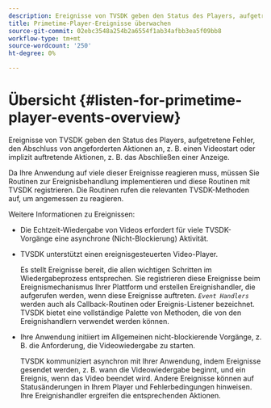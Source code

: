 ```yaml
---
description: Ereignisse von TVSDK geben den Status des Players, aufgetretene Fehler, den Abschluss von angeforderten Aktionen an, z. B. einen Videostart oder implizit auftretende Aktionen, z. B. das Abschließen einer Anzeige.
title: Primetime-Player-Ereignisse überwachen
source-git-commit: 02ebc3548a254b2a6554f1ab34afbb3ea5f09bb8
workflow-type: tm+mt
source-wordcount: '250'
ht-degree: 0%

---
```


# Übersicht {#listen-for-primetime-player-events-overview}

Ereignisse von TVSDK geben den Status des Players, aufgetretene Fehler, den Abschluss von angeforderten Aktionen an, z. B. einen Videostart oder implizit auftretende Aktionen, z. B. das Abschließen einer Anzeige.

Da Ihre Anwendung auf viele dieser Ereignisse reagieren muss, müssen Sie Routinen zur Ereignisbehandlung implementieren und diese Routinen mit TVSDK registrieren. Die Routinen rufen die relevanten TVSDK-Methoden auf, um angemessen zu reagieren.

Weitere Informationen zu Ereignissen:

* Die Echtzeit-Wiedergabe von Videos erfordert für viele TVSDK-Vorgänge eine asynchrone (Nicht-Blockierung) Aktivität.
* TVSDK unterstützt einen ereignisgesteuerten Video-Player.

  Es stellt Ereignisse bereit, die allen wichtigen Schritten im Wiedergabeprozess entsprechen. Sie registrieren diese Ereignisse beim Ereignismechanismus Ihrer Plattform und erstellen Ereignishandler, die aufgerufen werden, wenn diese Ereignisse auftreten. *`Event Handlers`* werden auch als Callback-Routinen oder Ereignis-Listener bezeichnet. TVSDK bietet eine vollständige Palette von Methoden, die von den Ereignishandlern verwendet werden können.
* Ihre Anwendung initiiert im Allgemeinen nicht-blockierende Vorgänge, z. B. die Anforderung, die Videowiedergabe zu starten.

  TVSDK kommuniziert asynchron mit Ihrer Anwendung, indem Ereignisse gesendet werden, z. B. wann die Videowiedergabe beginnt, und ein Ereignis, wenn das Video beendet wird. Andere Ereignisse können auf Statusänderungen in Ihrem Player und Fehlerbedingungen hinweisen. Ihre Ereignishandler ergreifen die entsprechenden Aktionen.
